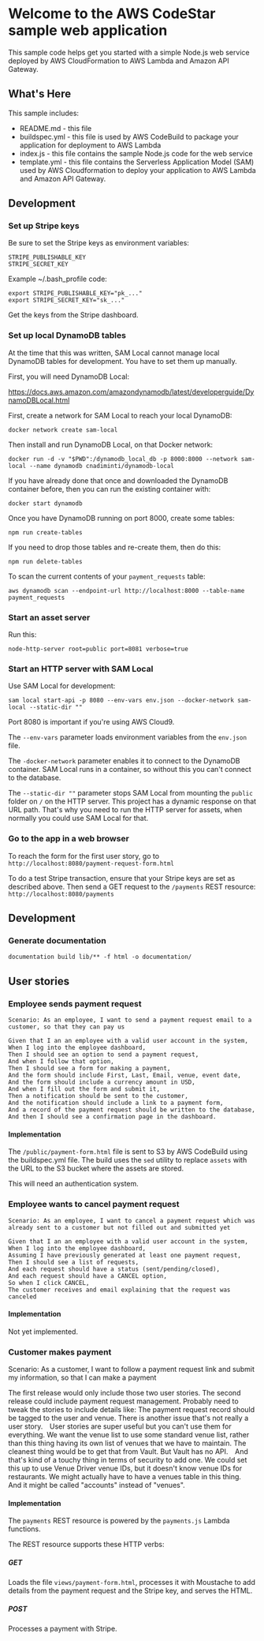 Welcome to the AWS CodeStar sample web application
==================================================

This sample code helps get you started with a simple Node.js web service deployed by AWS CloudFormation to AWS Lambda and Amazon API Gateway.

What's Here
-----------

This sample includes:

* README.md - this file
* buildspec.yml - this file is used by AWS CodeBuild to package your
  application for deployment to AWS Lambda
* index.js - this file contains the sample Node.js code for the web service
* template.yml - this file contains the Serverless Application Model (SAM) used
  by AWS Cloudformation to deploy your application to AWS Lambda and Amazon API
  Gateway.

Development
-----------

### Set up Stripe keys

Be sure to set the Stripe keys as environment variables:

    STRIPE_PUBLISHABLE_KEY
    STRIPE_SECRET_KEY

Example ~/.bash_profile code:

    export STRIPE_PUBLISHABLE_KEY="pk_..."
    export STRIPE_SECRET_KEY="sk_..."

Get the keys from the Stripe dashboard.

### Set up local DynamoDB tables

At the time that this was written, SAM Local cannot manage local DynamoDB tables for development.  You have to set them up manually.

First, you will need DynamoDB Local:

https://docs.aws.amazon.com/amazondynamodb/latest/developerguide/DynamoDBLocal.html

First, create a network for SAM Local to reach your local DynamoDB:

    docker network create sam-local

Then install and run DynamoDB Local, on that Docker network:

    docker run -d -v "$PWD":/dynamodb_local_db -p 8000:8000 --network sam-local --name dynamodb cnadiminti/dynamodb-local

If you have already done that once and downloaded the DynamoDB container before, then you can run the existing container with:

    docker start dynamodb

Once you have DynamoDB running on port 8000, create some tables:

    npm run create-tables

If you need to drop those tables and re-create them, then do this:

    npm run delete-tables

To scan the current contents of your ```payment_requests``` table:

    aws dynamodb scan --endpoint-url http://localhost:8000 --table-name payment_requests

### Start an asset server

Run this:

    node-http-server root=public port=8081 verbose=true

### Start an HTTP server with SAM Local

Use SAM Local for development:

    sam local start-api -p 8080 --env-vars env.json --docker-network sam-local --static-dir ""

Port 8080 is important if you're using AWS Cloud9.

The ```--env-vars``` parameter loads environment variables from the ```env.json``` file.

The ```-docker-network``` parameter enables it to connect to the DynamoDB container.  SAM Local runs in a container, so without this you can't connect to the database.

The ```--static-dir ""``` parameter stops SAM Local from mounting the ```public``` folder on ```/``` on the HTTP server.  This project has a dynamic response on that URL path.  That's why you need to run the HTTP server for assets, when normally you could use SAM Local for that.

### Go to the app in a web browser

To reach the form for the first user story, go to ```http://localhost:8080/payment-request-form.html```

To do a test Stripe transaction, ensure that your Stripe keys are set as described above.  Then send a GET request to the ```/payments``` REST resource: ```http://localhost:8080/payments```

Development
-----------

### Generate documentation

    documentation build lib/** -f html -o documentation/

User stories
------------

### Employee sends payment request

    Scenario: As an employee, I want to send a payment request email to a customer, so that they can pay us

    Given that I an an employee with a valid user account in the system,
    When I log into the employee dashboard,
    Then I should see an option to send a payment request,
    And when I follow that option,
    Then I should see a form for making a payment,
    And the form should include First, Last, Email, venue, event date,
    And the form should include a currency amount in USD,
    And when I fill out the form and submit it,
    Then a notification should be sent to the customer,
    And the notification should include a link to a payment form,
    And a record of the payment request should be written to the database,
    And then I should see a confirmation page in the dashboard.

#### Implementation

The ```/public/payment-form.html``` file is sent to S3 by AWS CodeBuild using the buildspec.yml file.  The build uses the ```sed``` utility to replace ```assets``` with the URL to the S3 bucket where the assets are stored.

This will need an authentication system.

### Employee wants to cancel payment request

    Scenario: As an employee, I want to cancel a payment request which was already sent to a customer but not filled out and submitted yet

    Given that I an an employee with a valid user account in the system,
    When I log into the employee dashboard,
    Assuming I have previously generated at least one payment request,
    Then I should see a list of requests,
    And each request should have a status (sent/pending/closed),
    And each request should have a CANCEL option,
    So when I click CANCEL,
    The customer receives and email explaining that the request was canceled

#### Implementation

Not yet implemented.

### Customer makes payment

  Scenario: As a customer, I want to follow a payment request link and submit my information, so that I can make a payment

  The first release would only include those two user stories.
  The second release could include payment request management.
  Probably need to tweak the stories to include details like: The payment request record should be tagged to the user and venue.
  There is another issue that's not really a user story.  User stories are super useful but you can't use them for everything.
  We want the venue list to use some standard venue list, rather than this thing having its own list of venues that we have to maintain.
  The cleanest thing would be to get that from Vault.
  But Vault has no API.  And that's kind of a touchy thing in terms of security to add one.
  We could set this up to use Venue Driver venue IDs, but it doesn't know venue IDs for restaurants.
  We might actually have to have a venues table in this thing.  And it might be called "accounts" instead of "venues".

#### Implementation

The ```payments``` REST resource is powered by the ```payments.js``` Lambda functions.

The REST resource supports these HTTP verbs:

##### GET

Loads the file ```views/payment-form.html```, processes it with Moustache to add details from the payment request and the Stripe key, and serves the HTML.

##### POST

Processes a payment with Stripe.